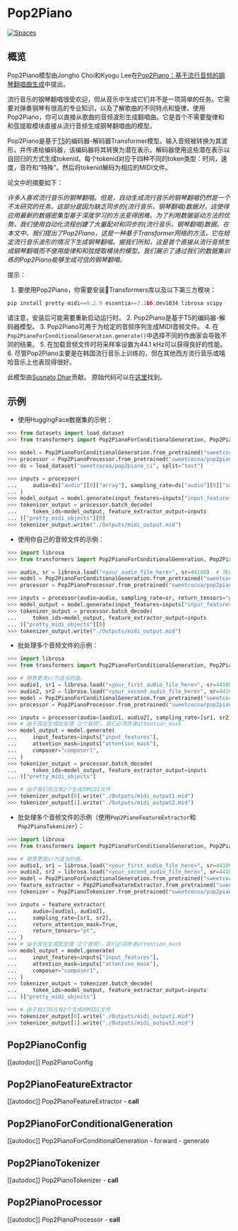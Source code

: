 <!--版权所有2023 The HuggingFace团队。保留所有权利。

根据Apache许可证2.0版（“许可证”），你将无法使用此文件，除非符合许可证的规定。你可以在

http://www.apache.org/license/LICENSE-2.0

从该许可证获取许可证的副本。

除非适用法律要求或书面同意，软件根据

“按原样”分发，不附带任何明示或暗示的担保或条件。请查看有关

特定语言限制和许可证下限制的许可证。-->

# Pop2Piano

<div class="flex flex-wrap space-x-1">
<a href="https://huggingface.co/spaces/sweetcocoa/pop2piano">
<img alt="Spaces" src="https://img.shields.io/badge/%F0%9F%A4%97%20Hugging%20Face-Spaces-blue">
</a>
</div>

## 概览

Pop2Piano模型由Jongho Choi和Kyogu Lee在[Pop2Piano：基于流行音频的钢琴翻唱曲生成](https://arxiv.org/abs/2211.00895)中提出。

流行音乐的钢琴翻唱很受欢迎，但从音乐中生成它们并不是一项简单的任务。它需要对弹奏钢琴有很高的专业知识，以及了解歌曲的不同特点和旋律。使用Pop2Piano，你可以直接从歌曲的音频波形生成翻唱曲。它是首个不需要旋律和和弦提取模块直接从流行音频生成钢琴翻唱曲的模型。

Pop2Piano是基于[T5](https://arxiv.org/pdf/1910.10683.pdf)的编码器-解码器Transformer模型。输入音频被转换为其波形，并传递给编码器，该编码器将其转换为潜在表示。解码器使用这些潜在表示以自回归的方式生成tokenid。每个tokenid对应于四种不同的token类型：时间，速度，音符和“特殊”。然后将tokenid解码为相应的MIDI文件。

论文中的摘要如下：

*许多人喜欢流行音乐的钢琴翻唱。但是，自动生成流行音乐的钢琴翻唱仍然是一个不太研究的任务。这部分是因为缺乏同步的{流行音乐，钢琴翻唱}数据对，这使得应用最新的数据密集型基于深度学习的方法变得困难。为了利用数据驱动方法的优势，我们使用自动化流程创建了大量配对和同步的{流行音乐，钢琴翻唱}数据。在本文中，我们提出了Pop2Piano，这是一种基于Transformer网络的方法，它在给定流行音乐波形的情况下生成钢琴翻唱。据我们所知，这是首个直接从流行音频生成钢琴翻唱而不使用旋律和和弦提取模块的模型。我们展示了通过我们的数据集训练的Pop2Piano能够生成可信的钢琴翻唱。*

提示：

1. 要使用Pop2Piano，你需要安装🤗Transformers库以及以下第三方模块：
```python
pip install pretty-midi==0.2.9 essentia==2.1b6.dev1034 librosa scipy
```
请注意，安装后可能需要重新启动运行时。
2. Pop2Piano是基于T5的编码器-解码器模型。
3. Pop2Piano可用于为给定的音频序列生成MIDI音频文件。
4. 在`Pop2PianoForConditionalGeneration.generate()`中选择不同的作曲家会导致不同的结果。
5. 在加载音频文件时将采样率设置为44.1 kHz可以获得良好的性能。
6. 尽管Pop2Piano主要是在韩国流行音乐上训练的，但在其他西方流行音乐或嘻哈音乐上也表现得很好。

此模型由[Susnato Dhar](https://huggingface.co/susnato)贡献。
原始代码可以在[这里](https://github.com/sweetcocoa/pop2piano)找到。

## 示例

- 使用HuggingFace数据集的示例：

```python
>>> from datasets import load_dataset
>>> from transformers import Pop2PianoForConditionalGeneration, Pop2PianoProcessor

>>> model = Pop2PianoForConditionalGeneration.from_pretrained("sweetcocoa/pop2piano")
>>> processor = Pop2PianoProcessor.from_pretrained("sweetcocoa/pop2piano")
>>> ds = load_dataset("sweetcocoa/pop2piano_ci", split="test")

>>> inputs = processor(
...     audio=ds["audio"][0]["array"], sampling_rate=ds["audio"][0]["sampling_rate"], return_tensors="pt"
... )
>>> model_output = model.generate(input_features=inputs["input_features"], composer="composer1")
>>> tokenizer_output = processor.batch_decode(
...     token_ids=model_output, feature_extractor_output=inputs
... )["pretty_midi_objects"][0]
>>> tokenizer_output.write("./Outputs/midi_output.mid")
```

- 使用你自己的音频文件的示例：

```python
>>> import librosa
>>> from transformers import Pop2PianoForConditionalGeneration, Pop2PianoProcessor

>>> audio, sr = librosa.load("<your_audio_file_here>", sr=44100)  # 随意更改sr为适当的值。
>>> model = Pop2PianoForConditionalGeneration.from_pretrained("sweetcocoa/pop2piano")
>>> processor = Pop2PianoProcessor.from_pretrained("sweetcocoa/pop2piano")

>>> inputs = processor(audio=audio, sampling_rate=sr, return_tensors="pt")
>>> model_output = model.generate(input_features=inputs["input_features"], composer="composer1")
>>> tokenizer_output = processor.batch_decode(
...     token_ids=model_output, feature_extractor_output=inputs
... )["pretty_midi_objects"][0]
>>> tokenizer_output.write("./Outputs/midi_output.mid")
```

- 批处理多个音频文件的示例：

```python
>>> import librosa
>>> from transformers import Pop2PianoForConditionalGeneration, Pop2PianoProcessor

>>> # 随意更改sr为适当的值。
>>> audio1, sr1 = librosa.load("<your_first_audio_file_here>", sr=44100)  
>>> audio2, sr2 = librosa.load("<your_second_audio_file_here>", sr=44100)
>>> model = Pop2PianoForConditionalGeneration.from_pretrained("sweetcocoa/pop2piano")
>>> processor = Pop2PianoProcessor.from_pretrained("sweetcocoa/pop2piano")

>>> inputs = processor(audio=[audio1, audio2], sampling_rate=[sr1, sr2], return_attention_mask=True, return_tensors="pt")
>>> # 由于现在生成批处理（2个音频），我们必须传递attention_mask
>>> model_output = model.generate(
...     input_features=inputs["input_features"],
...     attention_mask=inputs["attention_mask"],
...     composer="composer1",
... )
>>> tokenizer_output = processor.batch_decode(
...     token_ids=model_output, feature_extractor_output=inputs
... )["pretty_midi_objects"]

>>> # 由于我们现在有2个生成的MIDI文件
>>> tokenizer_output[0].write("./Outputs/midi_output1.mid")
>>> tokenizer_output[1].write("./Outputs/midi_output2.mid")
```


- 批处理多个音频文件的示例（使用`Pop2PianoFeatureExtractor`和`Pop2PianoTokenizer`）：

```python
>>> import librosa
>>> from transformers import Pop2PianoForConditionalGeneration, Pop2PianoFeatureExtractor, Pop2PianoTokenizer

>>> # 随意更改sr为适当的值。
>>> audio1, sr1 = librosa.load("<your_first_audio_file_here>", sr=44100)  
>>> audio2, sr2 = librosa.load("<your_second_audio_file_here>", sr=44100)
>>> model = Pop2PianoForConditionalGeneration.from_pretrained("sweetcocoa/pop2piano")
>>> feature_extractor = Pop2PianoFeatureExtractor.from_pretrained("sweetcocoa/pop2piano")
>>> tokenizer = Pop2PianoTokenizer.from_pretrained("sweetcocoa/pop2piano")

>>> inputs = feature_extractor(
...     audio=[audio1, audio2], 
...     sampling_rate=[sr1, sr2], 
...     return_attention_mask=True, 
...     return_tensors="pt",
... )
>>> # 由于现在生成批处理（2个音频），我们必须传递attention_mask
>>> model_output = model.generate(
...     input_features=inputs["input_features"],
...     attention_mask=inputs["attention_mask"],
...     composer="composer1",
... )
>>> tokenizer_output = tokenizer.batch_decode(
...     token_ids=model_output, feature_extractor_output=inputs
... )["pretty_midi_objects"]

>>> # 由于我们现在有2个生成的MIDI文件
>>> tokenizer_output[0].write("./Outputs/midi_output1.mid")
>>> tokenizer_output[1].write("./Outputs/midi_output2.mid")
```


## Pop2PianoConfig

[[autodoc]] Pop2PianoConfig

## Pop2PianoFeatureExtractor

[[autodoc]] Pop2PianoFeatureExtractor
    - __call__

## Pop2PianoForConditionalGeneration

[[autodoc]] Pop2PianoForConditionalGeneration
    - forward
    - generate

## Pop2PianoTokenizer

[[autodoc]] Pop2PianoTokenizer
    - __call__

## Pop2PianoProcessor

[[autodoc]] Pop2PianoProcessor
    - __call__